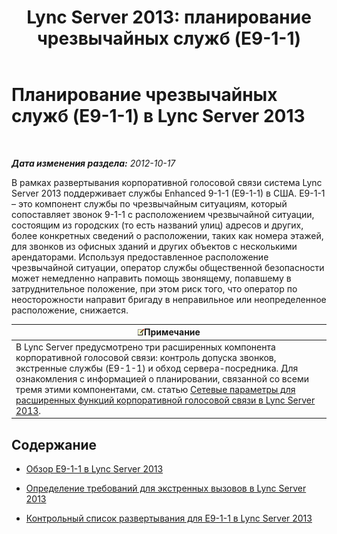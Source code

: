 ﻿---
title: 'Lync Server 2013: планирование чрезвычайных служб (E9-1-1)'
TOCTitle: Планирование чрезвычайных служб (E9-1-1)
ms:assetid: 0a76f97b-474a-4bc1-8cd3-28c7e2bb57b9
ms:mtpsurl: https://technet.microsoft.com/ru-ru/library/Gg398154(v=OCS.15)
ms:contentKeyID: 49308887
ms.date: 05/19/2016
mtps_version: v=OCS.15
ms.translationtype: HT
---

# Планирование чрезвычайных служб (E9-1-1) в Lync Server 2013

 

_**Дата изменения раздела:** 2012-10-17_

В рамках развертывания корпоративной голосовой связи система Lync Server 2013 поддерживает службы Enhanced 9-1-1 (E9-1-1) в США. E9-1-1 – это компонент службы по чрезвычайным ситуациям, который сопоставляет звонок 9-1-1 с расположением чрезвычайной ситуации, состоящим из городских (то есть названий улиц) адресов и других, более конкретных сведений о расположении, таких как номера этажей, для звонков из офисных зданий и других объектов с несколькими арендаторами. Используя предоставленное расположение чрезвычайной ситуации, оператор службы общественной безопасности может немедленно направить помощь звонящему, попавшему в затруднительное положение, при этом риск того, что оператор по неосторожности направит бригаду в неправильное или неопределенное расположение, снижается.

<table>
<thead>
<tr class="header">
<th><img src="images/Gg398412.note(OCS.15).gif" title="note" alt="note" />Примечание</th>
</tr>
</thead>
<tbody>
<tr class="odd">
<td>В Lync Server предусмотрено три расширенных компонента корпоративной голосовой связи: контроль допуска звонков, экстренные службы (E9-1-1) и обход сервера-посредника. Для ознакомления с информацией о планировании, связанной со всеми тремя этими компонентами, см. статью <a href="lync-server-2013-network-settings-for-the-advanced-enterprise-voice-features.md">Сетевые параметры для расширенных функций корпоративной голосовой связи в Lync Server 2013</a>.</td>
</tr>
</tbody>
</table>


## Содержание

  - [Обзор E9-1-1 в Lync Server 2013](lync-server-2013-overview-of-e9-1-1.md)

  - [Определение требований для экстренных вызовов в Lync Server 2013](lync-server-2013-defining-your-requirements-for-emergency-calls.md)

  - [Контрольный список развертывания для E9-1-1 в Lync Server 2013](lync-server-2013-deployment-checklist-for-e9-1-1.md)

